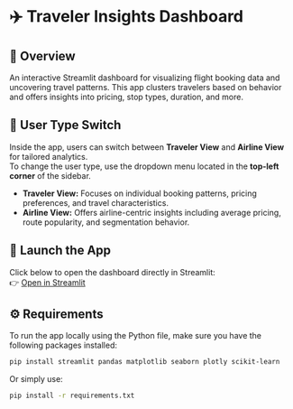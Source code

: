 # ✈️ Traveler Insights Dashboard

## 🔎 Overview  
An interactive Streamlit dashboard for visualizing flight booking data and uncovering travel patterns. This app clusters travelers based on behavior and offers insights into pricing, stop types, duration, and more.

## 👥 User Type Switch  
Inside the app, users can switch between **Traveler View** and **Airline View** for tailored analytics.  
To change the user type, use the dropdown menu located in the **top-left corner** of the sidebar.

- **Traveler View:** Focuses on individual booking patterns, pricing preferences, and travel characteristics.
- **Airline View:** Offers airline-centric insights including average pricing, route popularity, and segmentation behavior.

## 🚀 Launch the App  
Click below to open the dashboard directly in Streamlit:  
👉 [Open in Streamlit](https://flight-price---cluster-analysis-rbreuvhasnhimv2kyv2mtg.streamlit.app/)

## ⚙️ Requirements  
To run the app locally using the Python file, make sure you have the following packages installed:

```bash
pip install streamlit pandas matplotlib seaborn plotly scikit-learn
```

Or simply use:

```bash
pip install -r requirements.txt
```
